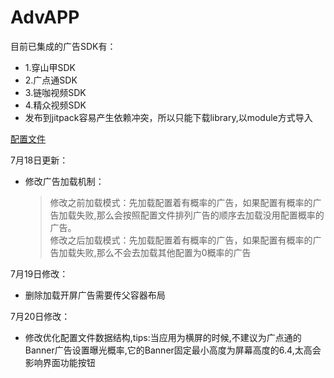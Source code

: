 # AdvAPP
目前已集成的广告SDK有：
* 1.穿山甲SDK
* 2.广点通SDK
* 3.链咖视频SDK
* 4.精众视频SDK
* 发布到jitpack容易产生依赖冲突，所以只能下载library,以module方式导入

[配置文件](https://github.com/YLAndsoft/BaseProject/wiki)  

7月18日更新：
* 修改广告加载机制：
    > 修改之前加载模式：先加载配置着有概率的广告，如果配置有概率的广告加载失败,那么会按照配置文件排列广告的顺序去加载没用配置概率的广告。  
    > 修改之后加载模式：先加载配置着有概率的广告，如果配置有概率的广告加载失败,那么不会去加载其他配置为0概率的广告
    
7月19日修改：  
* 删除加载开屏广告需要传父容器布局

7月20日修改：  
* 修改优化配置文件数据结构,tips:当应用为横屏的时候,不建议为广点通的Banner广告设置曝光概率,它的Banner固定最小高度为屏幕高度的6.4,太高会影响界面功能按钮
